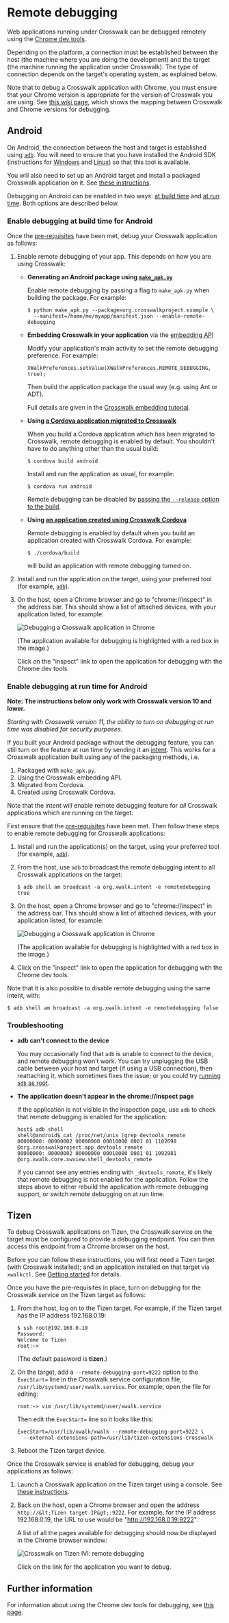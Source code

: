 # Remote debugging

Web applications running under Crosswalk can be debugged remotely using the [Chrome dev tools](https://developer.chrome.com/devtools/index). 

Depending on the platform, a connection must be established between the host (the machine where you are doing the development) and the target (the machine running the application under Crosswalk). The type of connection depends on the target's operating system, as explained below.

Note that to debug a Crosswalk application with Chrome, you must ensure that your Chrome version is appropriate for the version of Crosswalk you are using. See [this wiki page](https://github.com/crosswalk-project/crosswalk-website/wiki/Remote-debugging-on-android), which shows the mapping between Crosswalk and Chrome versions for debugging.

## Android

On Android, the connection between the host and target is established using [`adb`](http://developer.android.com/tools/help/adb.html). You will need to ensure that you have installed the Android SDK (instructions for [Windows](/documentation/getting_started/windows_host_setup.html#Installation-for-Crosswalk-Android) and [Linux](/documentation/getting_started/linux_host_setup.html#Installation-for-Crosswalk-Android)) so that this tool is available.

You will also need to set up an Android target and install a packaged Crosswalk application on it. See [these instructions](/documentation/getting_started/android_target_setup.html).

Debugging on Android can be enabled in two ways: [at build time](#Enable-debugging-at-build-time-for-Android) and [at run time](#Enable-debugging-at-run-time-for-Android). Both options are described below.

### <a id="Enable-debugging-at-build-time-for-Android"></a>Enable debugging at build time for Android

Once the [pre-requisites](#Android) have been met, debug your Crosswalk application as follows:

<ol>

<li>
<p>Enable remote debugging of your app. This depends on how you are using Crosswalk:</p>

<ul>

<li>
<p><strong>Generating an Android package using <a href="/documentation/getting_started/run_on_android.html"><code>make_apk.py</code></a></strong></p>

<p>Enable remote debugging by passing a flag to <code>make_apk.py</code> when building the package. For example:</p>

<pre><code>$ python make_apk.py --package=org.crosswalkproject.example \
  --manifest=/home/me/myapp/manifest.json --enable-remote-debugging</code></pre>

</li>

<li>

<p><strong>Embedding Crosswalk in your application</strong> via the <a href="/documentation/embedding_crosswalk.html">embedding API</a></p>

<p>Modify your application's main activity to set the remote debugging preference. For example:</p>

<pre><code>XWalkPreferences.setValue(XWalkPreferences.REMOTE_DEBUGGING, true);</code></pre>

<p>Then build the application package the usual way (e.g. using Ant or ADT).</p>

<p>Full details are given in the <a href="/documentation/embedding_crosswalk.html#Debugging">Crosswalk embedding tutorial</a>.</p>

</li>

<li>

<p><strong>Using <a href="/documentation/cordova/migrate_an_application.html">a Cordova application migrated to Crosswalk</a></strong>

<p>When you build a Cordova application which has been migrated to Crosswalk, remote debugging is enabled by default. You shouldn't have to do anything other than the usual build:</p>

<pre><code>$ cordova build android</code></pre>

<p>Install and run the application as usual, for example:</p>

<pre><code>$ cordova run android</code></pre>

<p>Remote debugging can be disabled by <a href="http://docs.phonegap.com/en/3.3.0/guide_command-line_index.md.html">passing the <code>--release</code> option to the build</a>.</p>
</li>

<li>
<p><strong>Using <a href="/documentation/cordova/develop_an_application.html">an application created using Crosswalk Cordova</a></strong></p>

<p>Remote debugging is enabled by default when you build an application created with Crosswalk Cordova. For example:</p>

<pre><code>$ ./cordova/build</code></pre>

<p>will build an application with remote debugging turned on.</p>

</li>

</ul>

</li>

<li>Install and run the application on the target, using your preferred tool (for example, <a href="/documentation/getting_started/run_on_android.html"><code>adb</code></a>).</li>

<li>
<p>On the host, open a Chrome browser and go to "chrome://inspect" in the address bar. This should show a list of attached devices, with your application listed, for example:</p>

<img src="/assets/crosswalk-debug-in-chrome.png" title="Debugging a Crosswalk application in Chrome" alt="Debugging a Crosswalk application in Chrome">

<p>(The application available for debugging is highlighted with a red box in the image.)</p>

<p>Click on the "inspect" link to open the application for debugging with the Chrome dev tools.</p>

</li>

</ol>

### <a id="Enable-debugging-at-run-time-for-Android"></a>Enable debugging at run time for Android

**Note: The instructions below only work with Crosswalk version 10 and lower.**

*Starting with Crosswalk version 11, the ability to turn on debugging at run time was disabled for security purposes.*

If you built your Android package without the debugging feature, you can still turn on the feature at run time by sending it an [intent](http://developer.android.com/guide/components/intents-filters.html). This works for a Crosswalk application built using any of the packaging methods, i.e.

1.  Packaged with `make_apk.py`.
2.  Using the Crosswalk embedding API.
3.  Migrated from Cordova.
4.  Created using Crosswalk Cordova.

Note that the intent will enable remote debugging feature for *all* Crosswalk applications which are running on the target.

First ensure that the [pre-requisites](#Android) have been met. Then follow these steps to enable remote debugging for Crosswalk applications:

1.  Install and run the application(s) on the target, using your preferred tool (for example, [`adb`](/documentation/getting_started/run_on_android.html)).

2.  From the host, use `adb` to broadcast the remote debugging intent to all Crosswalk applications on the target:

    ```
    $ adb shell am broadcast -a org.xwalk.intent -e remotedebugging true
    ```

3.  On the host, open a Chrome browser and go to "chrome://inspect" in the address bar. This should show a list of attached devices, with your application listed, for example:

    ![Debugging a Crosswalk application in Chrome](/assets/crosswalk-debug-in-chrome.png)

    (The application available for debugging is highlighted with a red box in the image.)

4.  Click on the "inspect" link to open the application for debugging with the Chrome dev tools.

Note that it is also possible to disable remote debugging using the same intent, with:

    $ adb shell am broadcast -a org.xwalk.intent -e remotedebugging false

### Troubleshooting

*   **adb can't connect to the device**

    You may occasionally find that `adb` is unable to connect to the device, and remote debugging won't work. You can try unplugging the USB cable between your host and target (if using a USB connection), then reattaching it, which sometimes fixes the issue; or you could try [running `adb` as root](/documentation/getting_started/android_target_setup.html#Fixing-device-access-issues-on-Linux).

*   **The application doesn't appear in the chrome://inspect page**

    If the application is not visible in the inspection page, use `adb` to check that remote debugging is enabled for the application:

    ```
    host$ adb shell
    shell@android$ cat /proc/net/unix |grep devtools_remote
    00000000: 00000002 00000000 00010000 0001 01 1102698 @org.crosswalkproject.app_devtools_remote
    00000000: 00000002 00000000 00010000 0001 01 1092981 @org.xwalk.core.xwview.shell_devtools_remote
    ```

    If you cannot see any entries ending with `_devtools_remote`, it's likely that remote debugging is not enabled for the application. Follow the steps above to either rebuild the application with remote debugging support, or switch remote debugging on at run time.

## Tizen

To debug Crosswalk applications on Tizen, the Crosswalk service on the target must be configured to provide a debugging endpoint. You can then access this endpoint from a Chrome browser on the host.

Before you can follow these instructions, you will first need a Tizen target (with Crosswalk installed); and an application installed on that target via `xwalkctl`. See [Getting started](/documentation/getting_started.html) for details.

Once you have the pre-requisites in place, turn on debugging for the Crosswalk service on the Tizen target as follows:

1.  From the host, log on to the Tizen target. For example, if the Tizen target has the IP address 192.168.0.19:

    ```
    $ ssh root@192.168.0.19
    Password:
    Welcome to Tizen
    root:~>
    ```

    (The default password is **tizen**.)

2.  On the target, add a `--remote-debugging-port=9222` option to the `ExecStart=` line in the Crosswalk service configuration file, `/usr/lib/systemd/user/xwalk.service`. For example, open the file for editing:

    ```
    root:~> vim /usr/lib/systemd/user/xwalk.service
    ```

    Then edit the `ExecStart=` line so it looks like this:

    ```
    ExecStart=/usr/lib/xwalk/xwalk --remote-debugging-port=9222 \
      --external-extensions-path=/usr/lib/tizen-extensions-crosswalk
    ```

3.  Reboot the Tizen target device.

Once the Crosswalk service is enabled for debugging, debug your applications as follows:

1.  Launch a Crosswalk application on the Tizen target using a console. See [these instructions](/documentation/getting_started/run_on_tizen.html#Run-the-application).

2.  Back on the host, open a Chrome browser and open the address `http://&lt;Tizen target IP&gt;:9222`. For example, for the IP address 192.168.0.19, the URL to use would be "http://192.168.0.19:9222".

    A list of all the pages available for debugging should now be displayed in the Chrome browser window:

    ![Crosswalk on Tizen IVI: remote debugging](/assets/crosswalk-tizen-remote-debug.png)

    Click on the link for the application you want to debug.

## Further information

For information about using the Chrome dev tools for debugging, see [this page](https://developer.chrome.com/devtools/index).
